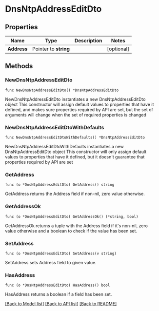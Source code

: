# DnsNtpAddressEditDto

## Properties

Name | Type | Description | Notes
------------ | ------------- | ------------- | -------------
**Address** | Pointer to **string** |  | [optional] 

## Methods

### NewDnsNtpAddressEditDto

`func NewDnsNtpAddressEditDto() *DnsNtpAddressEditDto`

NewDnsNtpAddressEditDto instantiates a new DnsNtpAddressEditDto object
This constructor will assign default values to properties that have it defined,
and makes sure properties required by API are set, but the set of arguments
will change when the set of required properties is changed

### NewDnsNtpAddressEditDtoWithDefaults

`func NewDnsNtpAddressEditDtoWithDefaults() *DnsNtpAddressEditDto`

NewDnsNtpAddressEditDtoWithDefaults instantiates a new DnsNtpAddressEditDto object
This constructor will only assign default values to properties that have it defined,
but it doesn't guarantee that properties required by API are set

### GetAddress

`func (o *DnsNtpAddressEditDto) GetAddress() string`

GetAddress returns the Address field if non-nil, zero value otherwise.

### GetAddressOk

`func (o *DnsNtpAddressEditDto) GetAddressOk() (*string, bool)`

GetAddressOk returns a tuple with the Address field if it's non-nil, zero value otherwise
and a boolean to check if the value has been set.

### SetAddress

`func (o *DnsNtpAddressEditDto) SetAddress(v string)`

SetAddress sets Address field to given value.

### HasAddress

`func (o *DnsNtpAddressEditDto) HasAddress() bool`

HasAddress returns a boolean if a field has been set.


[[Back to Model list]](../README.md#documentation-for-models) [[Back to API list]](../README.md#documentation-for-api-endpoints) [[Back to README]](../README.md)


